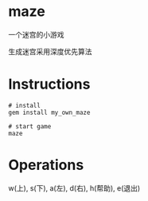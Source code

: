 # maze
一个迷宫的小游戏

生成迷宫采用深度优先算法

# Instructions
```
# install
gem install my_own_maze

# start game
maze

```

# Operations
w(上), s(下), a(左), d(右), h(帮助), e(退出)

